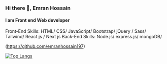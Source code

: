 ### Hi there 👋, Emran Hossain 
#### I am Front end Web developer 

Front-End Skills: HTML/ CSS/ JavaScript/ Bootstrap/ jQuery / Sass/ Tailwind/ React js / Next js 
Back-End Skills: Node.js/ express.js/ mongoDB/



(https://github.com/emranhossain197)  

[![Top Langs](https://github-readme-stats.vercel.app/api/top-langs/?username=emranhossain197)](https://github.com/anuraghazra/github-readme-stats)



